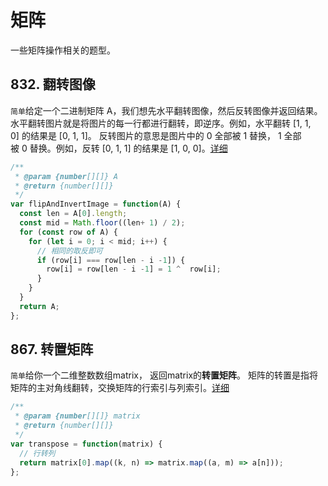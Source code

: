 # 矩阵
一些矩阵操作相关的题型。

## 832. 翻转图像
`简单`给定一个二进制矩阵 A，我们想先水平翻转图像，然后反转图像并返回结果。
水平翻转图片就是将图片的每一行都进行翻转，即逆序。例如，水平翻转 [1, 1, 0] 的结果是 [0, 1, 1]。
反转图片的意思是图片中的 0 全部被 1 替换， 1 全部被 0 替换。例如，反转 [0, 1, 1] 的结果是 [1, 0, 0]。[详细](https://leetcode-cn.com/problems/flipping-an-image/)
```js
/**
 * @param {number[][]} A
 * @return {number[][]}
 */
var flipAndInvertImage = function(A) {
  const len = A[0].length;
  const mid = Math.floor((len+ 1) / 2);
  for (const row of A) {
    for (let i = 0; i < mid; i++) {
      // 相同的取反即可
      if (row[i] === row[len - i -1]) {
        row[i] = row[len - i -1] = 1 ^  row[i];
      }
    }
  }
  return A;
};
```

## 867. 转置矩阵
`简单`给你一个二维整数数组matrix， 返回matrix的**转置矩阵**。
矩阵的转置是指将矩阵的主对角线翻转，交换矩阵的行索引与列索引。[详细](https://leetcode-cn.com/problems/transpose-matrix/)
```js
/**
 * @param {number[][]} matrix
 * @return {number[][]}
 */
var transpose = function(matrix) {
  // 行转列
  return matrix[0].map((k, n) => matrix.map((a, m) => a[n]));
};
```